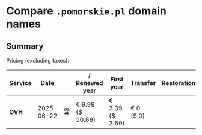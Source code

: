 # Compare `.pomorskie.pl` domain names

## Summary

Pricing (excluding taxes):

| Service | Date |  | / Renewed year | First year | Transfer | Restoration |
|--|--|--|--|--|--|--|
| **OVH** | 2025-06-22 | 🏆 | € 9.99<br>($ 10.89) | € 3.39<br>($ 3.69) | € 0<br>($ 0) |  |
